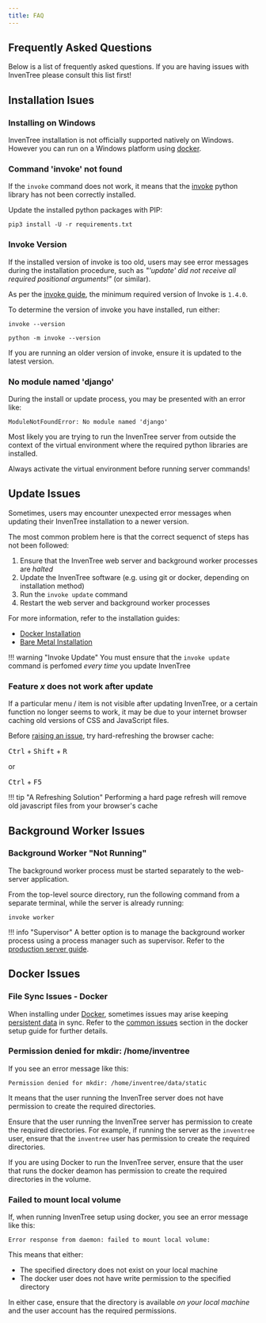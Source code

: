 ```yaml
---
title: FAQ
---
```


## Frequently Asked Questions

Below is a list of frequently asked questions. If you are having issues with InvenTree please consult this list first!

## Installation Isues

### Installing on Windows

InvenTree installation is not officially supported natively on Windows. However you can run on a Windows platform using [docker](./start/docker.md).

### Command 'invoke' not found

If the `invoke` command does not work, it means that the [invoke](https://pypi.org/project/invoke/) python library has not been correctly installed.

Update the installed python packages with PIP:

```
pip3 install -U -r requirements.txt
```

### Invoke Version

If the installed version of invoke is too old, users may see error messages during the installation procedure, such as *"'update' did not receive all required positional arguments!"* (or similar).

As per the [invoke guide](./start/intro.md#invoke), the minimum required version of Invoke is `1.4.0`.

To determine the version of invoke you have installed, run either:

```
invoke --version
```
```
python -m invoke --version
```

If you are running an older version of invoke, ensure it is updated to the latest version.

### No module named 'django'

During the install or update process, you may be presented with an error like:

```
ModuleNotFoundError: No module named 'django'
```

Most likely you are trying to run the InvenTree server from outside the context of the virtual environment where the required python libraries are installed.

Always activate the virtual environment before running server commands!

## Update Issues

Sometimes, users may encounter unexpected error messages when updating their InvenTree installation to a newer version.

The most common problem here is that the correct sequenct of steps has not been followed:

1. Ensure that the InvenTree web server and background worker processes are *halted*
1. Update the InvenTree software (e.g. using git or docker, depending on installation method)
1. Run the `invoke update` command
1. Restart the web server and background worker processes

For more information, refer to the installation guides:

- [Docker Installation](./start/docker_prod.md#updating-inventree)
- [Bare Metal Installation](./start/install.md#updating-inventree)

!!! warning "Invoke Update"
    You must ensure that the `invoke update` command is perfomed *every time* you update InvenTree

### Feature *x* does not work after update

If a particular menu / item is not visible after updating InvenTree, or a certain function no longer seems to work, it may be due to your internet browser caching old versions of CSS and JavaScript files.

Before [raising an issue](https://github.com/inventree/inventree/issues), try hard-refreshing the browser cache:

<kbd>Ctrl</kbd> + <kbd>Shift</kbd> + <kbd>R</kbd>

or

<kbd>Ctrl</kbd> + <kbd>F5</kbd>

!!! tip "A Refreshing Solution"
    Performing a hard page refresh will remove old javascript files from your browser's cache

## Background Worker Issues

### Background Worker "Not Running"

The background worker process must be started separately to the web-server application.

From the top-level source directory, run the following command from a separate terminal, while the server is already running:

```
invoke worker
```

!!! info "Supervisor"
    A better option is to manage the background worker process using a process manager such as supervisor. Refer to the [production server guide](./start/bare_prod.md).

## Docker Issues

### File Sync Issues - Docker

When installing under [Docker](./start/docker.md), sometimes issues may arise keeping [persistent data](./start/docker.md#persistent-data) in sync. Refer to the [common issues](./start/docker_prod.md#common-issues) section in the docker setup guide for further details.

### Permission denied for mkdir: /home/inventree

If you see an error message like this:

```
Permission denied for mkdir: /home/inventree/data/static
```

It means that the user running the InvenTree server does not have permission to create the required directories.

Ensure that the user running the InvenTree server has permission to create the required directories. For example, if running the server as the `inventree` user, ensure that the `inventree` user has permission to create the required directories.

If you are using Docker to run the InvenTree server, ensure that the user that runs the docker deamon has permission to create the required directories in the volume.

### Failed to mount local volume

If, when running InvenTree setup using docker, you see an error message like this:

```
Error response from daemon: failed to mount local volume:
```

This means that either:

- The specified directory does not exist on your local machine
- The docker user does not have write permission to the specified directory

In either case, ensure that the directory is available *on your local machine* and the user account has the required permissions.
